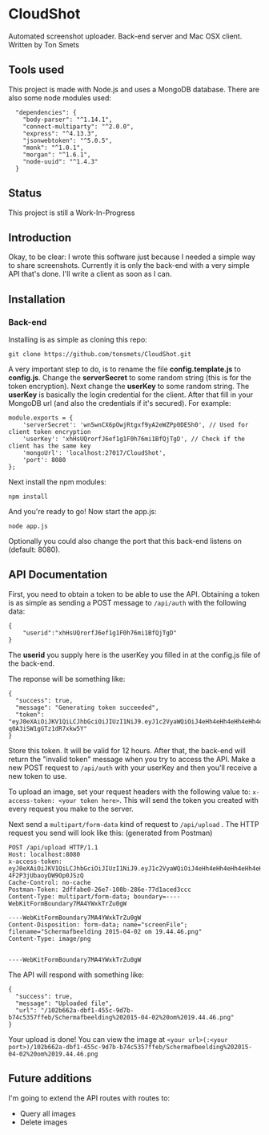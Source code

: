 # CloudShot
Automated screenshot uploader. Back-end server and Mac OSX client. Written by Ton Smets

## Tools used
This project is made with Node.js and uses a MongoDB database. There are also some node modules used:
```
  "dependencies": {
    "body-parser": "^1.14.1",
    "connect-multiparty": "^2.0.0",
    "express": "^4.13.3",
    "jsonwebtoken": "^5.0.5",
    "monk": "^1.0.1",
    "morgan": "^1.6.1",
    "node-uuid": "^1.4.3"
  }
```

## Status
This project is still a Work-In-Progress

## Introduction
Okay, to be clear: I wrote this software just because I needed a simple way to share screenshots. Currently it is only the back-end with a very simple API that's done. I'll write a client as soon as I can.

## Installation

### Back-end
Installing is as simple as cloning this repo:
```
git clone https://github.com/tonsmets/CloudShot.git
```

A very important step to do, is to rename the file __config.template.js__ to __config.js__. Change the __serverSecret__ to some random string (this is for the token encryption). Next change the __userKey__ to some random string. The __userKey__ is basically the login credential for the client. After that fill in your MongoDB url (and also the credentials if it's secured). For example:
```
module.exports = {
    'serverSecret': 'wn5wnCX6pOwjRtgxf9yA2eWZPp0DESh0', // Used for client token encryption
    'userKey': 'xhHsUQrorfJ6ef1g1F0h76mi1BfQjTgD', // Check if the client has the same key
    'mongoUrl': 'localhost:27017/CloudShot',
    'port': 8080
};
```

Next install the npm modules:
```
npm install
```

And you're ready to go! Now start the app.js:
```
node app.js
```

Optionally you could also change the port that this back-end listens on (default: 8080).


## API Documentation
First, you need to obtain a token to be able to use the API. Obtaining a token is as simple as sending a POST message to `/api/auth` with the following data:
```
{
    "userid":"xhHsUQrorfJ6ef1g1F0h76mi1BfQjTgD"
}
```
The __userid__ you supply here is the userKey you filled in at the config.js file of the back-end.

The reponse will be something like:
```
{
  "success": true,
  "message": "Generating token succeeded",
  "token": "eyJ0eXAiOiJKV1QiLCJhbGciOiJIUzI1NiJ9.eyJ1c2VyaWQiOiJ4eHh4eHh4eHh4eHh4eHh4eHh4eHh4eHh4eHh4eHh4eCIsImlhdCI6MTQ0MzYzOTU2NywiZXhwIjoxNDQzNjgyNzY3fQ.w4cbIrVxKqrZNWwUB2y54-q0A3iSW1gGTz1dR7xkw5Y"
}
```

Store this token. It will be valid for 12 hours. After that, the back-end will return the "invalid token" message when you try to access the API. Make a new POST request to `/api/auth` with your userKey and then you'll receive a new token to use.

To upload an image, set your request headers with the following value to: `x-access-token: <your token here>`. This will send the token you created with every request you make to the server.

Next send a `multipart/form-data` kind of request to `/api/upload` . The HTTP request you send will look like this: (generated from Postman)
```
POST /api/upload HTTP/1.1
Host: localhost:8080
x-access-token: eyJ0eXAiOiJKV1QiLCJhbGciOiJIUzI1NiJ9.eyJ1c2VyaWQiOiJ4eHh4eHh4eHh4eHh4eHh4eHh4eHh4eHh4eHh4eHh4eCIsImlhdCI6MTQ0MzYzNTQ1MSwiZXhwIjoxNDQzNjc4NjUxfQ.HxNQCyL8YM_5nz1zz4DjK-4F2P3jUbaoyDW9Op0JSzQ
Cache-Control: no-cache
Postman-Token: 2dffabe0-26e7-108b-286e-77d1aced3ccc
Content-Type: multipart/form-data; boundary=----WebKitFormBoundary7MA4YWxkTrZu0gW

----WebKitFormBoundary7MA4YWxkTrZu0gW
Content-Disposition: form-data; name="screenFile"; filename="Schermafbeelding 2015-04-02 om 19.44.46.png"
Content-Type: image/png


----WebKitFormBoundary7MA4YWxkTrZu0gW
```

The API will respond with something like:
```
{
  "success": true,
  "message": "Uploaded file",
  "url": "/102b662a-dbf1-455c-9d7b-b74c5357ffeb/Schermafbeelding%202015-04-02%20om%2019.44.46.png"
}
```

Your upload is done! You can view the image at `<your url>(:<your port>)/102b662a-dbf1-455c-9d7b-b74c5357ffeb/Schermafbeelding%202015-04-02%20om%2019.44.46.png`

## Future additions
I'm going to extend the API routes with routes to:
- Query all images
- Delete images
